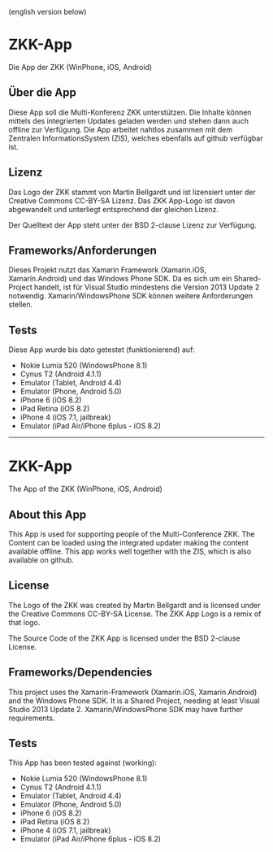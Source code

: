 (english version below)

# ZKK-App
Die App der ZKK (WinPhone, iOS, Android)

## Über die App
Diese App soll die Multi-Konferenz ZKK unterstützen. Die Inhalte können mittels des integrierten Updates geladen werden und stehen dann auch offline zur Verfügung. Die App arbeitet nahtlos zusammen mit dem Zentralen InformationsSystem (ZIS), welches ebenfalls auf github verfügbar ist.

## Lizenz
Das Logo der ZKK stammt von Martin Bellgardt und ist lizensiert unter der Creative Commons CC-BY-SA Lizenz. Das ZKK App-Logo ist davon abgewandelt und unterliegt entsprechend der gleichen Lizenz.

Der Quelltext der App steht unter der BSD 2-clause Lizenz zur Verfügung.

## Frameworks/Anforderungen
Dieses Projekt nutzt das Xamarin Framework (Xamarin.iOS, Xamarin.Android) und das Windows Phone SDK.
Da es sich um ein Shared-Project handelt, ist für Visual Studio mindestens die Version 2013 Update 2 notwendig. Xamarin/WindowsPhone SDK können weitere Anforderungen stellen.

## Tests
Diese App wurde bis dato getestet (funktionierend) auf:
* Nokie Lumia 520 (WindowsPhone 8.1)
* Cynus T2 (Android 4.1.1)
* Emulator (Tablet, Android 4.4)
* Emulator (Phone, Android 5.0)
* iPhone 6 (iOS 8.2)
* iPad Retina (iOS 8.2)
* iPhone 4 (iOS 7.1, jailbreak)
* Emulator (iPad Air/iPhone 6plus - iOS 8.2)


---

# ZKK-App
The App of the ZKK (WinPhone, iOS, Android)

## About this App
This App is used for supporting people of the Multi-Conference ZKK. The Content can be loaded using the integrated updater making the content available offline. This app works well together with the ZIS, which is also available on github.

## License
The Logo of the ZKK was created by Martin Bellgardt and is licensed under the Creative Commons CC-BY-SA License. The ZKK App Logo is a remix of that logo.

The Source Code of the ZKK App is licensed under the BSD 2-clause License.

## Frameworks/Dependencies
This project uses the Xamarin-Framework (Xamarin.iOS, Xamarin.Android) and the Windows Phone SDK.
It is a Shared Project, needing at least Visual Studio 2013 Update 2. Xamarin/WindowsPhone SDK may have further requirements.

## Tests
This App has been tested against (working):
* Nokie Lumia 520 (WindowsPhone 8.1)
* Cynus T2 (Android 4.1.1)
* Emulator (Tablet, Android 4.4)
* Emulator (Phone, Android 5.0)
* iPhone 6 (iOS 8.2)
* iPad Retina (iOS 8.2)
* iPhone 4 (iOS 7.1, jailbreak)
* Emulator (iPad Air/iPhone 6plus - iOS 8.2)